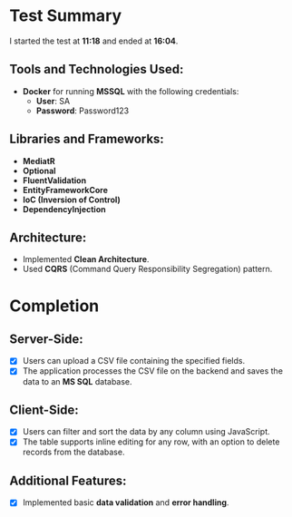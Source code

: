 # Test Summary

I started the test at **11:18** and ended at **16:04**.

## Tools and Technologies Used:
- **Docker** for running **MSSQL** with the following credentials:
  - **User**: SA
  - **Password**: Password123

## Libraries and Frameworks:
- **MediatR**
- **Optional**
- **FluentValidation**
- **EntityFrameworkCore**
- **IoC (Inversion of Control)**
- **DependencyInjection**

## Architecture:
- Implemented **Clean Architecture**.
- Used **CQRS** (Command Query Responsibility Segregation) pattern.

# Completion

## Server-Side:
- [x] Users can upload a CSV file containing the specified fields.
- [x] The application processes the CSV file on the backend and saves the data to an **MS SQL** database.

## Client-Side:
- [x] Users can filter and sort the data by any column using JavaScript.
- [x] The table supports inline editing for any row, with an option to delete records from the database.

## Additional Features:
- [x] Implemented basic **data validation** and **error handling**.

